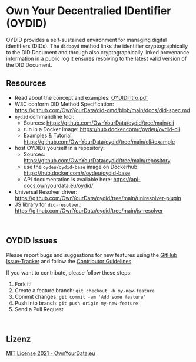 # Own Your Decentralied IDentifier (OYDID)

OYDID provides a self-sustained environment for managing digital identifiers (DIDs). The `did:oyd` method links the identifier cryptographically to the DID Document and through also cryptographically linked provenance information in a public log it ensures resolving to the latest valid version of the DID Document.

## Resources
* Read about the concept and examples: [OYDIDintro.pdf](https://github.com/OwnYourData/oydid/raw/main/docs/OYDIDintro.pdf)    
* W3C conform DID Method Specification: https://github.com/OwnYourData/did-cmd/blob/main/docs/did-spec.md    
* `oydid` commandline tool:    
    * Sources: https://github.com/OwnYourData/oydid/tree/main/cli    
    * run in a Docker image: https://hub.docker.com/r/oydeu/oydid-cli     
    * Examples & Tutorial: https://github.com/OwnYourData/oydid/tree/main/cli#example
* host OYDIDs yourself in a repository:    
    * Sources: https://github.com/OwnYourData/oydid/tree/main/repository    
    * use the `oydeu/oydid-base` image on Dockerhub: https://hub.docker.com/r/oydeu/oydid-base    
    * API documentation is available here: https://api-docs.ownyourdata.eu/oydid/    
* Universal Resolver driver: https://github.com/OwnYourData/oydid/tree/main/uniresolver-plugin    
* JS library for [`did-resolver`](https://github.com/decentralized-identity/did-resolver): https://github.com/OwnYourData/oydid/tree/main/js-resolver     

&nbsp;    

## OYDID Issues

Please report bugs and suggestions for new features using the [GitHub Issue-Tracker](https://github.com/OwnYourData/oydid/issues) and follow the [Contributor Guidelines](https://github.com/twbs/ratchet/blob/master/CONTRIBUTING.md).

If you want to contribute, please follow these steps:

1. Fork it!
2. Create a feature branch: `git checkout -b my-new-feature`
3. Commit changes: `git commit -am 'Add some feature'`
4. Push into branch: `git push origin my-new-feature`
5. Send a Pull Request

&nbsp;    

## Lizenz

[MIT License 2021 - OwnYourData.eu](https://raw.githubusercontent.com/OwnYourData/oydid/main/LICENSE)

